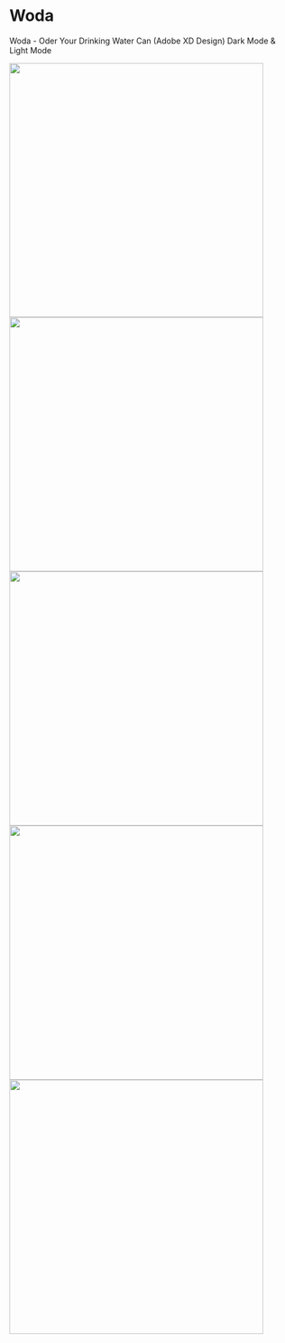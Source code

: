 # Woda
Woda - Oder Your Drinking Water Can (Adobe XD Design)
Dark Mode & Light Mode



<img src="https://user-images.githubusercontent.com/54468833/109395954-30a17200-7955-11eb-9c9f-391ecd964c20.png"
width="450" height="450">   <img src="https://user-images.githubusercontent.com/54468833/109396387-3f892400-7957-11eb-8ac7-abc00c2a4ec4.png"
width="450" height="450">   <img src="https://user-images.githubusercontent.com/54468833/109396470-c4743d80-7957-11eb-9ca0-c1d18ca6d13f.png"
width="450" height="450">   <img src="https://user-images.githubusercontent.com/54468833/109396502-f1285500-7957-11eb-9a05-e8dd867cedf7.png"
width="450" height="450">   <img src="https://user-images.githubusercontent.com/54468833/109396555-36e51d80-7958-11eb-9dec-ea45ffedba06.png"
width="450" height="450">




